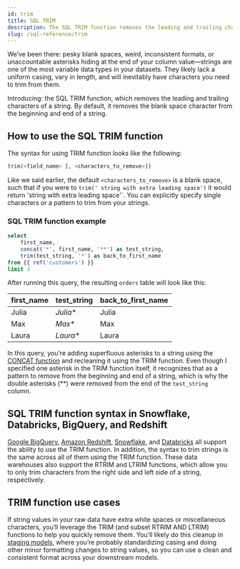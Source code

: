 ```yaml
---
id: trim
title: SQL TRIM
description: The SQL TRIM function removes the leading and trailing characters of a string. By default, it removes the blank space character from the beginning and end of a string.
slug: /sql-reference/trim
---
```


<head>
    <title>Working with the SQL TRIM function</title>
</head>

We’ve been there: pesky blank spaces, weird, inconsistent formats, or unaccountable asterisks hiding at the end of your column value—strings are one of the most variable data types in your datasets. They likely lack a uniform casing, vary in length, and will inevitably have characters you need to trim from them.

Introducing: the SQL TRIM function, which removes the leading and trailing characters of a string. By default, it removes the blank space character from the beginning and end of a string.

## How to use the SQL TRIM function

The syntax for using TRIM function looks like the following:

```sql
trim(<field_name> [, <characters_to_remove>])
```

Like we said earlier, the default `<characters_to_remove>` is a blank space, such that if you were to `trim(' string with extra leading space')` it would return 'string with extra leading space'`. You can explicitly specify single characters or a pattern to trim from your strings.

### SQL TRIM function example

```sql
select
    first_name,
    concat('*', first_name, '**') as test_string,
    trim(test_string, '*') as back_to_first_name
from {{ ref('customers') }}
limit 3
```

After running this query, the resulting `orders` table will look like this:

| first_name | test_string | back_to_first_name |
|---|---|---|
| Julia | *Julia** | Julia |
| Max | *Max** | Max |
| Laura | *Laura** | Laura |

In this query, you’re adding superfluous asterisks to a string using the [CONCAT function](/sql-reference/concat) and recleaning it using the TRIM function. Even though I specified one asterisk in the TRIM function itself, it recognizes that as a pattern to remove from the beginning and end of a string, which is why the double asterisks (**) were removed from the end of the `test_string` column.

## SQL TRIM function syntax in Snowflake, Databricks, BigQuery, and Redshift

[Google BigQuery](https://cloud.google.com/bigquery/docs/reference/standard-sql/string_functions#trim), [Amazon Redshift](https://docs.aws.amazon.com/redshift/latest/dg/r_TRIM.html), [Snowflake](https://docs.snowflake.com/en/sql-reference/functions/trim.html), and [Databricks](https://docs.databricks.com/sql/language-manual/functions/trim.html) all support the ability to use the TRIM function. In addition, the syntax to trim strings is the same across all of them using the TRIM function. These data warehouses also support the RTRIM and LTRIM functions, which allow you to only trim characters from the right side and left side of a string, respectively.

## TRIM function use cases

If string values in your raw data have extra white spaces or miscellaneous characters, you’ll leverage the TRIM (and subset RTRIM AND LTRIM) functions to help you quickly remove them. You’ll likely do this cleanup in [staging models](https://docs.getdbt.com/guides/best-practices/how-we-structure/2-staging), where you’re probably standardizing casing and doing other minor formatting changes to string values, so you can use a clean and consistent format across your downstream models.
